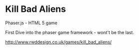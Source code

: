 Kill Bad Aliens
===============

Phaser.js - HTML 5 game

First Dive into the phaser game framework - wont't be the last. 

http://www.rwddesign.co.uk/games/kill_bad_aliens/
